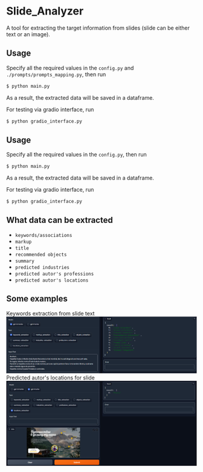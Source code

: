 # Slide_Analyzer

A tool for extracting the target information from slides (slide can be either text or an image).

## Usage
Specify all the required values in the `config.py` and `./prompts/prompts_mapping.py`, then run
```bash
$ python main.py
```
As a result, the extracted data will be saved in a dataframe.  


For testing via gradio interface, run
```bash
$ python gradio_interface.py
```

## Usage
Specify all the required values in the `config.py`, then run
```bash
$ python main.py
```
As a result, the extracted data will be saved in a dataframe.  


For testing via gradio interface, run
```bash
$ python gradio_interface.py
```

## What data can be extracted
* `keywords/associations`
* `markup`
* `title`
* `recommended objects`
* `summary`
* `predicted industries`
* `predicted autor's professions`
* `predicted autor's locations`

## Some examples
<p>
  Keywords extraction from slide text
  <img src="./interface_gallery/interface1.png" width="1000" />
  Predicted autor's locations for slide
  <img src="./interface_gallery/interface2.png" width="1000" />
</p>
